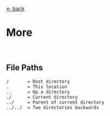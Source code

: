 [&larr; back](./README.md)

# More

<br>

## File Paths

```
/       = Root directory
.       = This location
..      = Up a directory
./      = Current directory
../     = Parent of current directory
../../  = Two directories backwards
```

<br>
